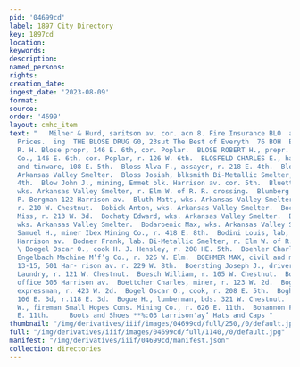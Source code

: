 ```yaml
---
pid: '04699cd'
label: 1897 City Directory
key: 1897cd
location: 
keywords: 
description: 
named_persons: 
rights: 
creation_date: 
ingest_date: '2023-08-09'
format: 
source: 
order: '4699'
layout: cmhc_item
text: "   Milner & Hurd, saritson av. cor. acn 8. Fire Insurance BLO  at Moderate
  Prices.  ing  THE BLOSE DRUG G0, 23sut The Best of Everyth  76 BOH  BLOSE DRUG CO.,
  R. H. Blose propr, 146 E. 6th, cor. Poplar.  BLOSE ROBERT H., prepr. Blose Drug
  Co., 146 E. 6th, cor. Poplar, r. 126 W. 6th.  BLOSFELD CHARLES E., hardware, stoves
  and tinware, 108 E. 5th.  Bloss Alva F., assayer, r. 218 E. 4th.  Bloss C., wks.
  Arkansas Valley Smelter.  Bloss Josiah, blksmith Bi-Metallic Smelter, r. 218 E.
  4th.  Blow John J., mining, Emmet blk. Harrison av. cor. 5th.  Bluett Edward P.,
  wks. Arkansas Valley Smelter, r. Elm W. of R. R. crossing.  Blumberg Samuel, mgr.
  P. Bergman 122 Harrison av.  Bluth Matt, wks. Arkansas Valley Smelter.  Boar Martin,
  r. 210 W. Chestnut.  Bobick Anton, wks. Arkansas Valley Smelter.  Bochatey Sarah
  Miss, r. 213 W. 3d.  Bochaty Edward, wks. Arkansas Valley Smelter.  Bochaty Louis,
  wks. Arkansas Valley Smelter.  Bodaroenic Max, wks. Arkansas Valley Smelter.  Boddy
  Samuel H., miner Ibex Mining Co., r. 418 E. 8th.  Bodini Louis, lab, r. Front cor.
  Harrison av.  Bodner Frank, lab. Bi-Metallic Smelter, r. Elm W. of R. R. crossing.
  \ Boegel Oscar O., cook H. J. Hensley, r. 208 HE. 5th.  Boehler Charles H., machinist
  Engelbach Machine M’f’g Co., r. 326 W. Elm.  BOEHMER MAX, civil and mining engineer
  13-15, 501 Har- rison av. r. 229 W. 8th.  Boersting Joseph J., driver Vienna Steam
  Laundry, r. 121 W. Chestnut.  Boesch William, r. 105 W. Chestnut.  Boettcher Charles,
  office 305 Harrison av.  Boettcher Charles, miner, r. 123 W. 2d.  Bogan William,
  expressman, r. 423 W. 2d.  Bogel Oscar O., cook, r. 208 E. 5th.  Bogh Samuel, shoemkr,
  106 E. 3d, r.118 E. 3d.  Bogue H., lumberman, bds. 321 W. Chestnut.  Bohannon Edward
  W., fireman Small Hopes Cons. Mining Co., r. 626 E. 11th.  Bohannon Frank, r 626
  E. 11th.     Boots and Shoes **%:03 tarrison'ay’ Hats and Caps "
thumbnail: "/img/derivatives/iiif/images/04699cd/full/250,/0/default.jpg"
full: "/img/derivatives/iiif/images/04699cd/full/1140,/0/default.jpg"
manifest: "/img/derivatives/iiif/04699cd/manifest.json"
collection: directories
---
```

